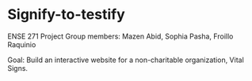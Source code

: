 # Signify-to-testify
ENSE 271 Project
Group members:
Mazen Abid, Sophia Pasha, Froillo Raquinio

Goal:
Build an interactive website for a non-charitable organization, Vital Signs.
